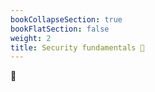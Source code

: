 ```yaml
---
bookCollapseSection: true
bookFlatSection: false
weight: 2
title: Security fundamentals 🔐
---
```


🔐